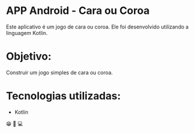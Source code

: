 # APP Android - Cara ou Coroa
Este aplicativo é um jogo de cara ou coroa. Ele foi desenvolvido utilizando a linguagem Kotlin.

# Objetivo:
Construir um jogo simples de cara ou coroa.

# Tecnologias utilizadas: 
* Kotlin

:grin: :lollipop: :computer:


